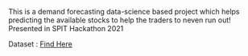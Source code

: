 This is a demand forecasting data-science based project which helps predicting the available stocks to help the traders to neven run out!
Presented in SPIT Hackathon 2021

Dataset : <a href=https://drive.google.com/drive/folders/1A9ay27yW7yspcFnajW1CQgV46zLUMrO4>Find Here</a>

